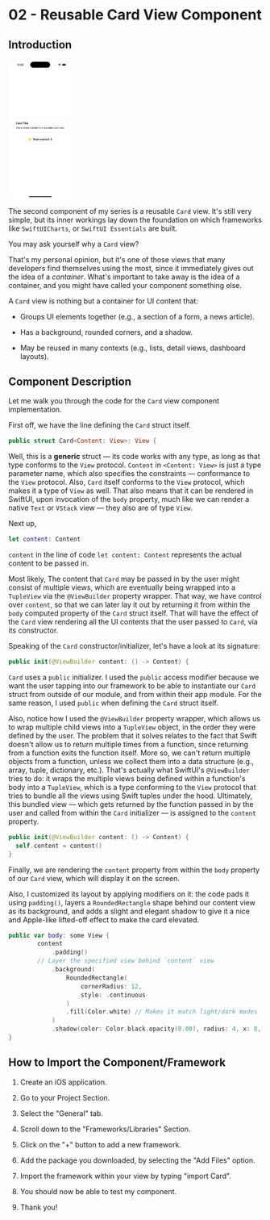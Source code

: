 # 02 - Reusable Card View Component

## Introduction

<img src="./Card.png" width="25%" height="25%"/>

The second component of my series is a reusable `Card` view. It's still very simple, but its inner workings lay down the foundation on which frameworks like `SwiftUICharts`, or `SwiftUI Essentials` are built.

You may ask yourself why a `Card` view?

That's my personal opinion, but it's one of those views that many developers find themselves using the most, since it immediately gives out the idea of a _container_. What's important to take away is the idea of a container, and you might have called your component something else.

A `Card` view is nothing but a container for UI content that:

- Groups UI elements together (e.g., a section of a form, a news article).

- Has a background, rounded corners, and a shadow.

- May be reused in many contexts (e.g., lists, detail views, dashboard layouts).

## Component Description

Let me walk you through the code for the `Card` view component implementation.

First off, we have the line defining the `Card` struct itself.

```swift
public struct Card<Content: View>: View {
```

Well, this is a **generic** struct — its code works with any type, as long as that type conforms to the `View` protocol. `Content` in `<Content: View>` is just a type parameter name, which also specifies the constraints — conformance to the `View` protocol. Also, `Card` itself conforms to the `View` protocol, which makes it a type of `View` as well. That also means that it can be rendered in SwiftUI, upon invocation of the `body` property, much like we can render a native `Text` or `VStack` view — they also are of type `View`.

Next up,

```swift
let content: Content
```

`content` in the line of code `let content: Content` represents the actual content to be passed in. 

Most likely, The content that `Card` may be passed in by the user might consist of multiple views, which are eventually being wrapped into a `TupleView` via the `@ViewBuilder` property wrapper. That way, we have control over `content`, so that we can later lay it out by returning it from within the `body` computed property of the `Card` struct itself. That will have the effect of the `Card` view rendering all the UI contents that the user passed to `Card`, via its constructor.

Speaking of the `Card` constructor/initializer, let's have a look at its signature:

```swift
public init(@ViewBuilder content: () -> Content) {
```

`Card` uses a `public` initializer. I used the `public` access modifier because we want the user tapping into our framework to be able to instantiate our `Card` struct from outside of our module, and from within their app module. For the same reason, I used `public` when defining the `Card` struct itself.

Also, notice how I used the `@ViewBuilder` property wrapper, which allows us to wrap multiple child views into a `TupleView` object, in the order they were defined by the user. The problem that it solves relates to the fact that Swift doesn't allow us to return multiple times from a function, since returning from a function exits the function itself. More so, we can't return multiple objects from a function, unless we collect them into a data structure (e.g., array, tuple, dictionary, etc.). That's actually what SwiftUI's `@ViewBuilder` tries to do: it wraps the multiple views being defined within a function's body into a `TupleView`, which is a type conforming to the `View` protocol that tries to bundle all the views using Swift tuples under the hood. Ultimately, this bundled view — which gets returned by the function passed in by the user and called from within the `Card` initializer — is assigned to the `content` property.

```swift
public init(@ViewBuilder content: () -> Content) {
  self.content = content()
}
```

Finally, we are rendering the `content` property from within the `body` property of our `Card` view, which will display it on the screen.

Also, I customized its layout by applying modifiers on it: the code pads it using `padding()`, layers a `RoundedRectangle` shape behind our content view as its background, and adds a slight and elegant shadow to give it a nice and Apple-like lifted-off effect to make the card elevated. 

```swift
public var body: some View {
        content
            .padding()
        // Layer the specified view behind `content` view
            .background(
                RoundedRectangle(
                    cornerRadius: 12,
                    style: .continuous
                )
                .fill(Color.white) // Makes it match light/dark modes
            )
            .shadow(color: Color.black.opacity(0.08), radius: 4, x: 0, y: 2)
}
```

## How to Import the Component/Framework

1. Create an iOS application.

2. Go to your Project Section.

3. Select the "General" tab.

4. Scroll down to the "Frameworks/Libraries" Section.

5. Click on the "+" button to add a new framework.

6. Add the package you downloaded, by selecting the "Add Files" option.

7. Import the framework within your view by typing "import Card".

8. You should now be able to test my component.

9. Thank you!


